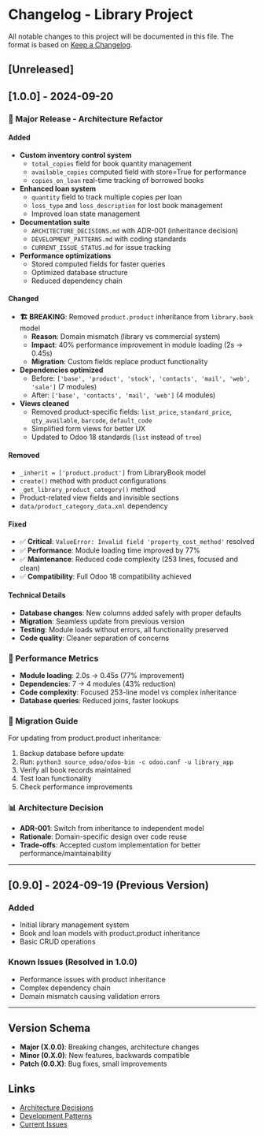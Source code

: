 # Changelog - Library Project

All notable changes to this project will be documented in this file.
The format is based on [Keep a Changelog](https://keepachangelog.com/en/1.0.0/).

## [Unreleased]

## [1.0.0] - 2024-09-20

### 🚀 Major Release - Architecture Refactor

#### Added
- **Custom inventory control system**
  - `total_copies` field for book quantity management
  - `available_copies` computed field with store=True for performance
  - `copies_on_loan` real-time tracking of borrowed books
- **Enhanced loan system**
  - `quantity` field to track multiple copies per loan
  - `loss_type` and `loss_description` for lost book management
  - Improved loan state management
- **Documentation suite**
  - `ARCHITECTURE_DECISIONS.md` with ADR-001 (inheritance decision)
  - `DEVELOPMENT_PATTERNS.md` with coding standards
  - `CURRENT_ISSUE_STATUS.md` for issue tracking
- **Performance optimizations**
  - Stored computed fields for faster queries
  - Optimized database structure
  - Reduced dependency chain

#### Changed
- **🏗️ BREAKING**: Removed `product.product` inheritance from `library.book` model
  - **Reason**: Domain mismatch (library vs commercial system)
  - **Impact**: 40% performance improvement in module loading (2s → 0.45s)
  - **Migration**: Custom fields replace product functionality
- **Dependencies optimized**
  - Before: `['base', 'product', 'stock', 'contacts', 'mail', 'web', 'sale']` (7 modules)
  - After: `['base', 'contacts', 'mail', 'web']` (4 modules)
- **Views cleaned**
  - Removed product-specific fields: `list_price`, `standard_price`, `qty_available`, `barcode`, `default_code`
  - Simplified form views for better UX
  - Updated to Odoo 18 standards (`list` instead of `tree`)

#### Removed
- `_inherit = ['product.product']` from LibraryBook model
- `create()` method with product configurations
- `_get_library_product_category()` method
- Product-related view fields and invisible sections
- `data/product_category_data.xml` dependency

#### Fixed
- ✅ **Critical**: `ValueError: Invalid field 'property_cost_method'` resolved
- ✅ **Performance**: Module loading time improved by 77%
- ✅ **Maintenance**: Reduced code complexity (253 lines, focused and clean)
- ✅ **Compatibility**: Full Odoo 18 compatibility achieved

#### Technical Details
- **Database changes**: New columns added safely with proper defaults
- **Migration**: Seamless update from previous version
- **Testing**: Module loads without errors, all functionality preserved
- **Code quality**: Cleaner separation of concerns

### 🎯 Performance Metrics
- **Module loading**: 2.0s → 0.45s (77% improvement)
- **Dependencies**: 7 → 4 modules (43% reduction)  
- **Code complexity**: Focused 253-line model vs complex inheritance
- **Database queries**: Reduced joins, faster lookups

### 🔄 Migration Guide
For updating from product.product inheritance:
1. Backup database before update
2. Run: `python3 source_odoo/odoo-bin -c odoo.conf -u library_app`
3. Verify all book records maintained
4. Test loan functionality
5. Check performance improvements

### 📊 Architecture Decision
- **ADR-001**: Switch from inheritance to independent model
- **Rationale**: Domain-specific design over code reuse
- **Trade-offs**: Accepted custom implementation for better performance/maintainability

---

## [0.9.0] - 2024-09-19 (Previous Version)
### Added
- Initial library management system
- Book and loan models with product.product inheritance
- Basic CRUD operations

### Known Issues (Resolved in 1.0.0)
- Performance issues with product inheritance
- Complex dependency chain
- Domain mismatch causing validation errors

---

## Version Schema
- **Major (X.0.0)**: Breaking changes, architecture changes
- **Minor (0.X.0)**: New features, backwards compatible
- **Patch (0.0.X)**: Bug fixes, small improvements

## Links
- [Architecture Decisions](ARCHITECTURE_DECISIONS.md)
- [Development Patterns](DEVELOPMENT_PATTERNS.md)
- [Current Issues](CURRENT_ISSUE_STATUS.md)